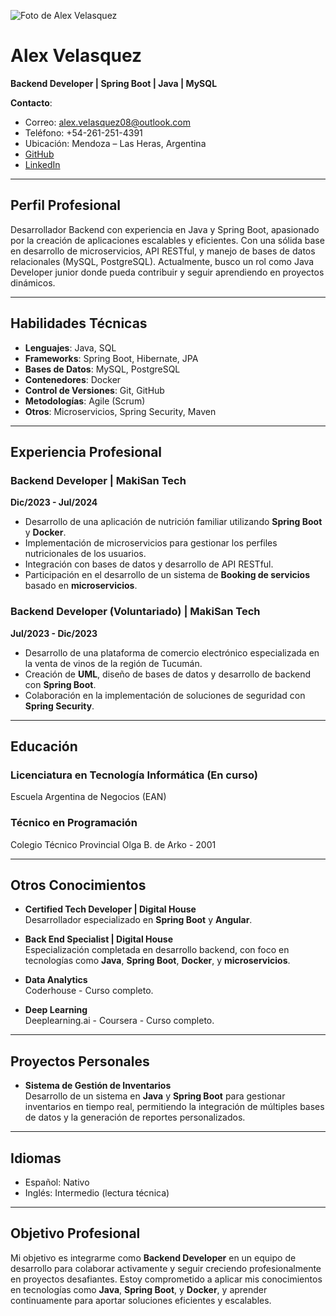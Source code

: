 
![Foto de Alex Velasquez](photo-placeholder.jpg)

# Alex Velasquez

**Backend Developer | Spring Boot | Java | MySQL**  

**Contacto**:  
- Correo: alex.velasquez08@outlook.com  
- Teléfono: +54-261-251-4391  
- Ubicación: Mendoza – Las Heras, Argentina  
- [GitHub](https://github.com/alex-v08)  
- [LinkedIn](https://www.linkedin.com/in/alex-velasquez08)

---

## Perfil Profesional

Desarrollador Backend con experiencia en Java y Spring Boot, apasionado por la creación de aplicaciones escalables y eficientes. Con una sólida base en desarrollo de microservicios, API RESTful, y manejo de bases de datos relacionales (MySQL, PostgreSQL). Actualmente, busco un rol como Java Developer junior donde pueda contribuir y seguir aprendiendo en proyectos dinámicos.

---

## Habilidades Técnicas

- **Lenguajes**: Java, SQL
- **Frameworks**: Spring Boot, Hibernate, JPA
- **Bases de Datos**: MySQL, PostgreSQL
- **Contenedores**: Docker
- **Control de Versiones**: Git, GitHub
- **Metodologías**: Agile (Scrum)
- **Otros**: Microservicios, Spring Security, Maven

---

## Experiencia Profesional

### Backend Developer | MakiSan Tech  
**Dic/2023 - Jul/2024**  
- Desarrollo de una aplicación de nutrición familiar utilizando **Spring Boot** y **Docker**.
- Implementación de microservicios para gestionar los perfiles nutricionales de los usuarios.
- Integración con bases de datos y desarrollo de API RESTful.
- Participación en el desarrollo de un sistema de **Booking de servicios** basado en **microservicios**.

### Backend Developer (Voluntariado) | MakiSan Tech  
**Jul/2023 - Dic/2023**  
- Desarrollo de una plataforma de comercio electrónico especializada en la venta de vinos de la región de Tucumán.
- Creación de **UML**, diseño de bases de datos y desarrollo de backend con **Spring Boot**.
- Colaboración en la implementación de soluciones de seguridad con **Spring Security**.

---

## Educación

### Licenciatura en Tecnología Informática (En curso)  
Escuela Argentina de Negocios (EAN)

### Técnico en Programación  
Colegio Técnico Provincial Olga B. de Arko - 2001

---

## Otros Conocimientos

- **Certified Tech Developer | Digital House**  
  Desarrollador especializado en **Spring Boot** y **Angular**.

- **Back End Specialist | Digital House**  
  Especialización completada en desarrollo backend, con foco en tecnologías como **Java**, **Spring Boot**, **Docker**, y **microservicios**.

- **Data Analytics**  
  Coderhouse - Curso completo.

- **Deep Learning**  
  Deeplearning.ai - Coursera - Curso completo.

---

## Proyectos Personales

- **Sistema de Gestión de Inventarios**  
  Desarrollo de un sistema en **Java** y **Spring Boot** para gestionar inventarios en tiempo real, permitiendo la integración de múltiples bases de datos y la generación de reportes personalizados.

---

## Idiomas

- Español: Nativo
- Inglés: Intermedio (lectura técnica)

---

## Objetivo Profesional

Mi objetivo es integrarme como **Backend Developer** en un equipo de desarrollo para colaborar activamente y seguir creciendo profesionalmente en proyectos desafiantes. Estoy comprometido a aplicar mis conocimientos en tecnologías como **Java**, **Spring Boot**, y **Docker**, y aprender continuamente para aportar soluciones eficientes y escalables.